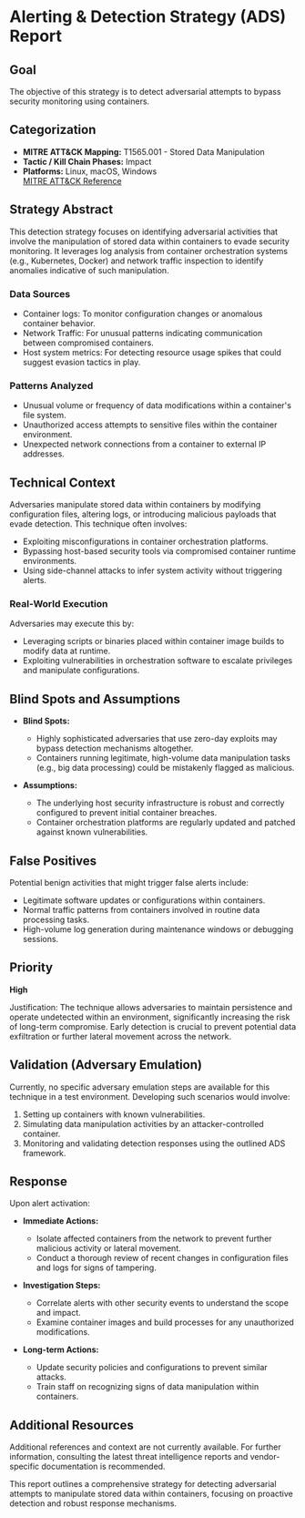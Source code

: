 # Alerting & Detection Strategy (ADS) Report

## Goal
The objective of this strategy is to detect adversarial attempts to bypass security monitoring using containers.

## Categorization

- **MITRE ATT&CK Mapping:** T1565.001 - Stored Data Manipulation
- **Tactic / Kill Chain Phases:** Impact
- **Platforms:** Linux, macOS, Windows  
  [MITRE ATT&CK Reference](https://attack.mitre.org/techniques/T1565/001)

## Strategy Abstract

This detection strategy focuses on identifying adversarial activities that involve the manipulation of stored data within containers to evade security monitoring. It leverages log analysis from container orchestration systems (e.g., Kubernetes, Docker) and network traffic inspection to identify anomalies indicative of such manipulation.

### Data Sources
- Container logs: To monitor configuration changes or anomalous container behavior.
- Network Traffic: For unusual patterns indicating communication between compromised containers.
- Host system metrics: For detecting resource usage spikes that could suggest evasion tactics in play.

### Patterns Analyzed
- Unusual volume or frequency of data modifications within a container's file system.
- Unauthorized access attempts to sensitive files within the container environment.
- Unexpected network connections from a container to external IP addresses.

## Technical Context

Adversaries manipulate stored data within containers by modifying configuration files, altering logs, or introducing malicious payloads that evade detection. This technique often involves:

- Exploiting misconfigurations in container orchestration platforms.
- Bypassing host-based security tools via compromised container runtime environments.
- Using side-channel attacks to infer system activity without triggering alerts.

### Real-World Execution
Adversaries may execute this by:
- Leveraging scripts or binaries placed within container image builds to modify data at runtime.
- Exploiting vulnerabilities in orchestration software to escalate privileges and manipulate configurations.

## Blind Spots and Assumptions

- **Blind Spots:**
  - Highly sophisticated adversaries that use zero-day exploits may bypass detection mechanisms altogether.
  - Containers running legitimate, high-volume data manipulation tasks (e.g., big data processing) could be mistakenly flagged as malicious.

- **Assumptions:**
  - The underlying host security infrastructure is robust and correctly configured to prevent initial container breaches.
  - Container orchestration platforms are regularly updated and patched against known vulnerabilities.

## False Positives

Potential benign activities that might trigger false alerts include:

- Legitimate software updates or configurations within containers.
- Normal traffic patterns from containers involved in routine data processing tasks.
- High-volume log generation during maintenance windows or debugging sessions.

## Priority
**High**

Justification: The technique allows adversaries to maintain persistence and operate undetected within an environment, significantly increasing the risk of long-term compromise. Early detection is crucial to prevent potential data exfiltration or further lateral movement across the network.

## Validation (Adversary Emulation)

Currently, no specific adversary emulation steps are available for this technique in a test environment. Developing such scenarios would involve:

1. Setting up containers with known vulnerabilities.
2. Simulating data manipulation activities by an attacker-controlled container.
3. Monitoring and validating detection responses using the outlined ADS framework.

## Response

Upon alert activation:
- **Immediate Actions:**
  - Isolate affected containers from the network to prevent further malicious activity or lateral movement.
  - Conduct a thorough review of recent changes in configuration files and logs for signs of tampering.
  
- **Investigation Steps:**
  - Correlate alerts with other security events to understand the scope and impact.
  - Examine container images and build processes for any unauthorized modifications.

- **Long-term Actions:**
  - Update security policies and configurations to prevent similar attacks.
  - Train staff on recognizing signs of data manipulation within containers.

## Additional Resources

Additional references and context are not currently available. For further information, consulting the latest threat intelligence reports and vendor-specific documentation is recommended. 

This report outlines a comprehensive strategy for detecting adversarial attempts to manipulate stored data within containers, focusing on proactive detection and robust response mechanisms.
